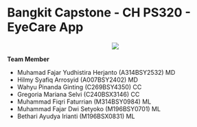 # Bangkit Capstone - CH PS320 - EyeCare App


<p align="center">
  <img src="https://storage.googleapis.com/eyecare_models/general_image_eyecare/Eye%20Care-modified.png"><br>
</p>

<b>Team Member</b>
- Muhamad Fajar Yudhistira Herjanto (A314BSY2532) MD
- Hilmy Syafiq Arrosyid (A007BSY2402) MD
- Wahyu Pinanda Ginting (C269BSY4350) CC
- Gregoria Mariana Selvi (C240BSX3146) CC
- Muhammad Fiqri Faturrian (M314BSY0984) ML
- Muhammad Fajar Dwi Setyoko (M196BSY0701) ML
- Bethari Ayudya Irianti (M196BSX0831) ML


